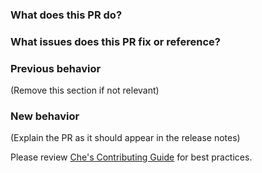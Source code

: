 ### What does this PR do?

### What issues does this PR fix or reference?

### Previous behavior
(Remove this section if not relevant)

### New behavior
(Explain the PR as it should appear in the release notes)

Please review [Che's Contributing Guide](https://github.com/eclipse/che/blob/master/CONTRIBUTING.md) for best practices.
